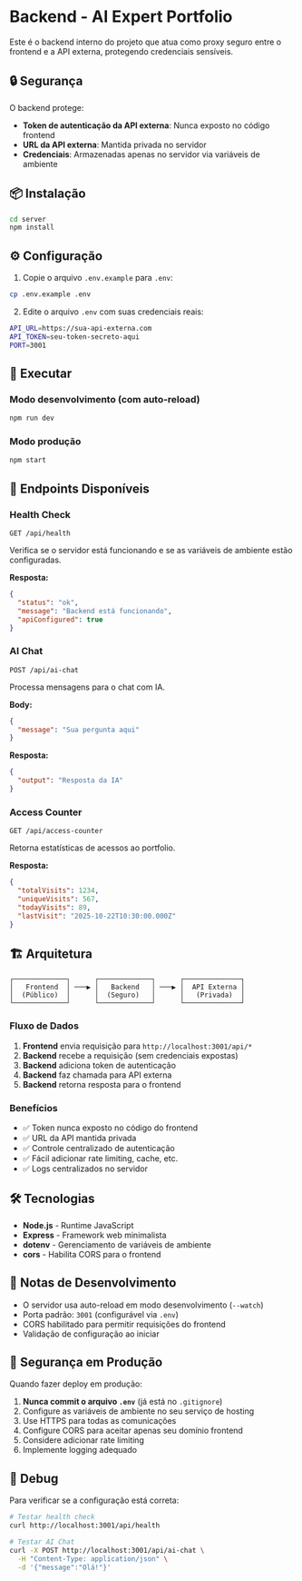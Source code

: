 # Backend - AI Expert Portfolio

Este é o backend interno do projeto que atua como proxy seguro entre o frontend e a API externa, protegendo credenciais sensíveis.

## 🔒 Segurança

O backend protege:
- **Token de autenticação da API externa**: Nunca exposto no código frontend
- **URL da API externa**: Mantida privada no servidor
- **Credenciais**: Armazenadas apenas no servidor via variáveis de ambiente

## 📦 Instalação

```bash
cd server
npm install
```

## ⚙️ Configuração

1. Copie o arquivo `.env.example` para `.env`:
```bash
cp .env.example .env
```

2. Edite o arquivo `.env` com suas credenciais reais:
```bash
API_URL=https://sua-api-externa.com
API_TOKEN=seu-token-secreto-aqui
PORT=3001
```

## 🚀 Executar

### Modo desenvolvimento (com auto-reload)
```bash
npm run dev
```

### Modo produção
```bash
npm start
```

## 📡 Endpoints Disponíveis

### Health Check
```
GET /api/health
```
Verifica se o servidor está funcionando e se as variáveis de ambiente estão configuradas.

**Resposta:**
```json
{
  "status": "ok",
  "message": "Backend está funcionando",
  "apiConfigured": true
}
```

### AI Chat
```
POST /api/ai-chat
```
Processa mensagens para o chat com IA.

**Body:**
```json
{
  "message": "Sua pergunta aqui"
}
```

**Resposta:**
```json
{
  "output": "Resposta da IA"
}
```

### Access Counter
```
GET /api/access-counter
```
Retorna estatísticas de acessos ao portfolio.

**Resposta:**
```json
{
  "totalVisits": 1234,
  "uniqueVisits": 567,
  "todayVisits": 89,
  "lastVisit": "2025-10-22T10:30:00.000Z"
}
```

## 🏗️ Arquitetura

```
┌─────────────┐      ┌─────────────┐      ┌──────────────┐
│   Frontend  │ ───▶ │   Backend   │ ───▶ │  API Externa │
│  (Público)  │      │  (Seguro)   │      │   (Privada)  │
└─────────────┘      └─────────────┘      └──────────────┘
```

### Fluxo de Dados

1. **Frontend** envia requisição para `http://localhost:3001/api/*`
2. **Backend** recebe a requisição (sem credenciais expostas)
3. **Backend** adiciona token de autenticação
4. **Backend** faz chamada para API externa
5. **Backend** retorna resposta para o frontend

### Benefícios

- ✅ Token nunca exposto no código do frontend
- ✅ URL da API mantida privada
- ✅ Controle centralizado de autenticação
- ✅ Fácil adicionar rate limiting, cache, etc.
- ✅ Logs centralizados no servidor

## 🛠️ Tecnologias

- **Node.js** - Runtime JavaScript
- **Express** - Framework web minimalista
- **dotenv** - Gerenciamento de variáveis de ambiente
- **cors** - Habilita CORS para o frontend

## 📝 Notas de Desenvolvimento

- O servidor usa auto-reload em modo desenvolvimento (`--watch`)
- Porta padrão: `3001` (configurável via `.env`)
- CORS habilitado para permitir requisições do frontend
- Validação de configuração ao iniciar

## 🔐 Segurança em Produção

Quando fazer deploy em produção:

1. **Nunca commit o arquivo `.env`** (já está no `.gitignore`)
2. Configure as variáveis de ambiente no seu serviço de hosting
3. Use HTTPS para todas as comunicações
4. Configure CORS para aceitar apenas seu domínio frontend
5. Considere adicionar rate limiting
6. Implemente logging adequado

## 🐛 Debug

Para verificar se a configuração está correta:

```bash
# Testar health check
curl http://localhost:3001/api/health

# Testar AI Chat
curl -X POST http://localhost:3001/api/ai-chat \
  -H "Content-Type: application/json" \
  -d '{"message":"Olá!"}'
```
